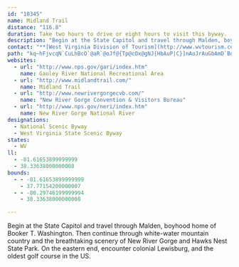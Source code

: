 ```yaml
---
id: "10345"
name: Midland Trail
distance: "116.8"
duration: Take two hours to drive or eight hours to visit this byway.
description: "Begin at the State Capitol and travel through Malden, boyhood home of Booker T. Washington. Then continue through white-water mountain country and the breathtaking scenery of New River Gorge and Hawks Nest State Park. On the eastern end, encounter colonial Lewisburg, and the oldest golf course in the US."
contact: "**[West Virginia Division of Tourism](http://www.wvtourism.com)**  \r\n 800-225-5982  \r\n\r\n"
path: "kq~hFjvcqN`CuLhBcO`@aR`@oJf@{Tp@cOx@gNJ{HbAuP|C}]nAoJrAuGbAmD`BqEtDmIhDuJbA_BnCiD~LwVza@{p@vEgHHCx@gAdCsDtG}LtAeBnCgCfEqCvQoIpI{GrEaCzAk@bBQlPKxUa@RElFD|F~@TN~M~CxOlEx@rD?l@nx@`UfUjDfJnAfF\\zp@bBneA~EbCAtPqBrBg@lBw@tRuJfBuAfMmO|AuBj`@us@`EaIbD_FbFkG~AiC`HeOd@u@hBmBjFgEtu@o}@vB{BnAw@Bm@JYvEyFjOqQtGkIC[yA}BiAsCT[pC{BlLyIrAnBjQmUjF_I|AyCvG{PlEqJbEgHnC_E|DeFfEoE`b@m`@zCkEbB{Dz@yCrA_Jd@oFLwEEcEy@cOa@kD_AyFcIyYyCiOcCkIw@mE_@mAeBaDm@_BiCgQoBgJi@{AkGoLgKsNaJoLsA{BiA_DiBuGcAqC}IwQwCoHmFwIwIuQ{FkKsBkEkBaFmBuGy@gDoBkKm@uGOoFKyJ@{ELsCn@wG?[XyD~BqZ^eCb@gBtAsDx@{AlCqClEiC|@w@nCgBpMeHb`@}OvEsBjAy@`GgGlBsC~@eDnC}QDmB[aQMkB[{Dm@gEuBcMuQeq@wDiT}EqL}EoPsFw[YqDIwOJyBh@mDb@{AbDgJhBwDfSq\\xAaBrCqBnBu@bCe@|F?pDSv`@S|Ec@bE{@jC_AxBgAxBqA~BsB`CgCxAsBhAsBjAqCrAmEnAuFlN{v@hBiG|EmMp@_ChA{EjSkkA^}CXsDNsDDsCOsGs@yHyDqXaBcNU{ELkMt@qOb@gDdAkErGiU\\aDNmGh@{Er@aDdAiDr@}AxB_DhCkBlSsKbBc@|D]xTg@lDi@hEaB|B[pMEzHx@bBQ~BaAjJeGhBeBhSeXfVw\\tBaC~IgI`LoObA_ArDsBhPmHfHaEbDaCbEqDhEaF`DeEfPoUvCqEfBcDtEuJzGmL`E{IrMs^vCgJbAyEvEs[hBmJfVq~@dB{Il@gFvGss@P}Eb@iUYuH[_Di@yCq@sCqAaEaAeBeAsAuBsBwA}@yFgCqBa@sWqA_D[wCo@qEgBoC{A_CqBqCsCoAmBwEaJ_C{D}AyBoCeDsAaAgEyAi@e@cEy@yA?mALuAd@cPxJkBr@qIbCaGAyVPwAQsQaDy@e@kDmCaGmH}FaK{CeHeAqDeAmFqE_b@c@sFAyAHkECSb@_CvIqXdDsMbA}CvFmJ`FeKnAcBt@_BfB_BlEaDpGkHt@mAh@sBIgDHmANW|CgCtCeAr@e@hAsAhA_AlCgFlEyD^u@|@gCxAkBhEyDlBsBr@SnEg@hDw@dJg@vBi@nAInDl@zCEnB^xAClBh@tBL`DdA`@ErBmAb@KbEEh@Q\\e@Da@Cg@e@kAiAy@aDaAo@s@iCiGuAoHm@y@_By@]_@a@mDy@mAOg@M_A{A}C]aAiAgFi@m@uAy@OWIm@`@mCAsAS_A{@}AI_@HaAXeA?[M_@s@cAuAiE]c@eAO_Be@}AmAuBmAQc@\\sAh@w@n@m@vDyB^g@Xm@@eDNg@x@sALiASm@[Oy@OWYAiAXkAj@}@jEuCnDyE\\gAD}AUsA{A_CqBoBGYNSn@DfFtA`Fl@h@i@Xw@XYnA]n@?pEp@nFjAlAFTMNY\\qBn@uGb@_AZSb@DZXvCbITVXD^KfBgAhDF^M^m@h@mE^cAl@YnDd@l@Gh@e@pAkExAuGv@eAXAZLhCdEf@J^QnA}AnCU|@i@bB}Ah@Ep@FXGVWxBmE^aADi@Cg@k@sBe@gEJ_A|@eAJsAiBiIS_BEkBT}Fl@_D?eAYkA[a@aIyF}DsEWg@NYXK`K^pAChAStAu@vA}AtA{CDe@Ag@c@cB?{@^aENaD~@wCBsBgIcw@s@_F}@iCiAwAqQaMw@Yk@Ey@HyA^gB@eBa@gC_AeAe@_Aw@y@aAmAsBoC{KwAqDeAaByAyA{IaGoAqAcAuBUgB@iB\\oBrEgJ|D_JrAaFh@iENaFHkf@CaIi@gb@DqBNaBr@_Dl@yAx@yAf@k@|BaBxAi@bFi@`Ck@jO{HlBsAxA_Bt@gAzF{Lt@kDRqBD{AUaEuKat@iBaJ}EcRsByIu@wFWmDKwHdAce@NwDv@wJd@_EbBmJrAyFpMab@r@}DT{CJkDQcGm@kEk@aCaKqZqI_Vc@qB[{BIqCNsCd@sB\\eAz@gBbBaB|@i@|i@qSrDmAbD_BjKuInS_PpDqDxAqCtMc_@jB{D`BeCtCgDvD{ChBeApD{AdAYxRkEjNmCpl@uLbReE~`@aIjJoBfG_BfKsEli@cYrRuJnCeBvFmE|@gAx@yATk@r@kD^uEd@iRRgDd@mCX}@bAaBxBmBxAq@bCa@xBSvE_ArFeB`EqBlGiExEsEla@ec@zBgDv@mB~@gDn@sDX}DdAif@XyJN{Cr@aE|CgNNsBCqCUaCm@kCcIeVwEaOu@mCY_C?{BZyBv@mAn@q@xBqA|k@uYfEkAjIkBnBm@lAk@xAeAbAgArMaOzAsA~ByAlFgBp[gJzKgEtAa@|@K|@Ft@PtAx@nHtHt@d@~AX`B]dAaAb@y@`LwXlEmJz@mApBmBtEmCfAy@~@_Ar@gAr@kBn@yCp@}NfAaIjIc\\xJe_@p@oDNkBDsBIkDsBy^HaCh@kCr@sApA_BrRkQrAu@|@OdB?hA`@tGjEnCTvGMhBSnBe@pAe@dCiBnLeM^eARcDJyGJyA`@q@z@g@l@y@t@aDRyBFsHW{AwA}DE_@Nm@h@_@bIQ`EaCr@m@Te@b@uCCyA_@}@cDoCu@eAO_A?SDYXm@fHkGbDaCbCyAtCeAlAShA?hPn@~BUh@WNOHq@Ys@oD_DmAyAYy@_@sBUy@cAgBEy@PiArAsBvDuBhCwCt@sAl@aBZgBAk@YqABsAtAuDtAgCPk@t@_GDsA_@oEcAkEAs@`@eBrCoH\\uBHcBOiBS}@gCgFOy@Hy@XYb@QbFSx@FbEnAx@Kt@m@`EkFx@aBHk@?m@_@y@sD_By@y@c@yA}@{GEkBNgC~@yDlAeDn@u@n@]fAMrG~@h@?^Kn@m@~B{E`@oAJo@HsDHeAdB{EX}ABgAi@sFEoDJ_Br@yF^gA|BwEdAiDb@m@n@e@^EnBEpC]bDu@`@WX_@ViAFeBOyCq@_EDkANa@b@g@~By@x@s@dCkFp@uBj@_Dd@{JVq@xCgFh@qAtBeKX_@r@Wh@?x@VrBtArDxEh@Zh@NnAKvCm@^e@HYIw@mBcHOwAHg@T]`DuBn@k@Xy@Dk@_@gGs@gCe@mAI_ADm@t@qELmA?mAWkDOu@We@Y_@sAs@_@mACi@Hu@n@sEIkA[m@sAq@[[g@yB[_A_@k@i@a@w@KeDPqBIeAa@OWEa@Fs@Vg@rCwCz@uAhAyHNmBAeAo@mFG_C?cKf@qGJ}FAaKa@}_@O{D{CiTOqBYeT_@i@qBwEmFyJyPy]yAyBo@e@eBg@}BJ{JfByAEeBs@s@q@wDoFaWoWuAsBcCsEuAgBgWyPiCiA}EyAgB_@oA@sBd@oAd@}BlA}RtMiGrDaIrDoAX}APgISmA_@qImGeCeC}@{AiAyDKsCtAgg@h@_EjH{Op@{@|@q@|Bk@pMkAbAH|Cn@~APhB?lCWr@Up@g@vBeDhBmAlX{IvBkAxCmCx@sAnBmEzEgHt@yARkAVeFV}A`@wAjBmDf@yAvC}N~@_DzCmHd@qBt@oEv@mBfZya@hB_CxCyBpLyHzFoBrGsDlC_A~@m@hDsFlBmDh@s@bEyDbA_BRs@Jy@EsBHsBn@_CbAyBxBqB~NoKnAaB^y@ReAnGcu@f@eBhEuHfEaHhAwAz@o@hQeIfAm@dAcA|B}E`HoPn@mBd@mB`D_SFuHv@mDPmBUmH?sARsD?gBqBe[KeDXgSNoERwAn@gAdAm@bAYt]{IlFwAdAa@v@g@j@q@^y@fAgDhAeBnBgBvC_AzMqAbEGrBJnEf@zGK~ADhAVvChAh@HbAKnDgDx@]|@Oz@Cv@FxDpAz@Lv@?r@MxFoCjNkIxM{Fr@}@`@uAh@_IXcC~@kC`CmFnAqBn@g@dAa@zBQhBJlD`An@B`@Ol@a@r@_AXs@TwBd@oAl@_A~FgFfFyDrh@iR`Ck@rIUlDk@vDeAlUmHh@_@~Ak@jGmBt@i@h@oANoA?}Ai@uC?k@Hy@rD{JbBoFbGiW|DcTHwAMiEBy@|A_Ln@mCbByCZ{@VeBZuFOkAUm@_@e@s@e@eH_Ce@a@[k@S_BHaA^}Ab@cAp@cA\\s@P_APgBT_Ar@eAdBkAlAiAp@eBVwAD{AIaDiAsGIw@OgJLmAZoAR}A^uA^_CRSZCx@P\\AZ]TiF\\qBXYZKb@Rr@v@ZFh@KnCiCtEkBZ_@Ng@Cy@Qe@oAwBw@_@QBa@XkDrEYDWEQSIWBaAz@yE\\kGhA}Id@gCrAaGd@qAr@eAn@e@nD_BpAu@nAgB|@iBT{A@_Ba@uJDmBXeCn@{Bh@mAbAqArHmHjZw_@x@y@tA{@v@s@p@eBN_ABaBuAeJa@kA_@i@_EqDw@kAW}@iAsIC_BRy@h@e@xCS~@DrCf@d@An@YbCwCb@aADeA_AkDAuANk@Vs@f@m@|DaDhAqAbEaGbAeBTsAHmCNm@lBcCj@uANgA?}FBm@J[TWf@ErCdBnA^|@LM}HHq@^e@~@SjHZn@An@Yb@]Zg@Rs@N_Bd@sKfAgJHiCMsBi@yEcBoGEyAh@sDTq@fDeEN{@[w@YMi@B_@TkEdFs@Dg@c@?gAtAsCl@gBTaDIkAe@qAsBoDc@_@iBi@uAu@cP}UeAmCq@mDQsCC_DTaDVmBnVstALsA?w@ScBoBqHOsDX{CzByNb@uDb@}KTqIE{Bi@kFiDwXI{BToDRyA^uAlY_u@~@qArAuA`{@ap@nCgAvFoAvDi@nBCvDd@`NfFlCvA|EzClHhGvCvBxWnN`XzM~NlJpHlErCfAtAVfCHxAG|DaAzAy@vAeAbf@sc@t@eA^yAL_GXoCjAgDl@eAx@Yt@?rDrA|AJrBUlFoAdAs@hD_E~GmHnPoOrCyGbEoHxU}\\pDoFx@eBlDuKf@sBnK}x@x@sDd@}A|CqGhAqBrNkYhEsH|EiMzLu\\`EwJn@_CT_A^_DN{Dk@qy@DmCHkAVkApCgGXmANyAc@kWHyAR_B`@sAjEmJhDaFbD{CfIgJhBoAzHcEdBaBlAwAhCmEbRk^lB{Dj@yBVyANkCZun@H_Db@{C^mAh@kAhA_Bj@g@vAy@hA]xBS|JV|@Ir@Up@e@v@_A`IcMn@_BHs@DyA_@cODyCd@kCfGwU\\sB?q@Mm@_AyBsA{DcD_Nk@uDIsB?aDJkBfCqZXaFXw[SmCcAyDkMcYcDyHyAoFmAeHe@}IUk`AMkEk@wEsDkOwWs~@cAmEu@qEQiCGgCD_LMoAQ}@m@sAcDoDo@oAIu@AsBO_Ag@eBsAeDk@m@sB_Awl@qVo@k@eNiRqBuB"
websites:
  - url: "http://www.nps.gov/gari/index.htm"
    name: Gauley River National Recreational Area
  - url: "http://www.midlandtrail.com/"
    name: Midland Trail
  - url: "http://www.newrivergorgecvb.com/"
    name: "New River Gorge Convention & Visitors Bureau"
  - url: "http://www.nps.gov/neri/index.htm"
    name: New River Gorge National River
designations:
  - National Scenic Byway
  - West Virginia State Scenic Byway
states:
  - WV
ll:
  - -81.61653899999999
  - 38.33638000000008
bounds:
  - - -81.61653899999999
    - 37.77154200000007
  - - -80.29746199999994
    - 38.33638000000008

---
```


Begin at the State Capitol and travel through Malden, boyhood home of Booker T. Washington. Then continue through white-water mountain country and the breathtaking scenery of New River Gorge and Hawks Nest State Park. On the eastern end, encounter colonial Lewisburg, and the oldest golf course in the US.
